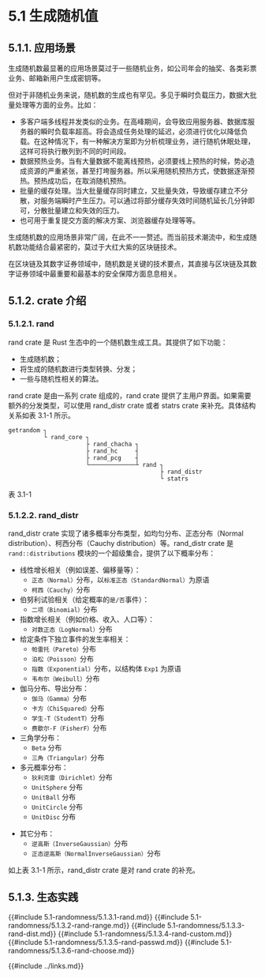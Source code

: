 # 5.1 生成随机值

## 5.1.1. 应用场景

生成随机数最显著的应用场景莫过于一些随机业务，如公司年会的抽奖、各类彩票业务、邮箱新用户生成密钥等。

但对于非随机业务来说，随机数的生成也有罕见。多见于瞬时负载压力，数据大批量处理等方面的业务。比如：

- 多客户端多线程并发类似的业务。在高峰期间，会导致应用服务器、数据库服务器的瞬时负载率超高。将会造成任务处理的延迟，必须进行优化以降低负载。在这种情况下，有一种解决方案即为分析梳理业务，进行随机休眠处理，这样可将执行散列到不同的时间段。
- 数据预热业务。当有大量数据不能离线预热，必须要线上预热的时候，势必造成资源的严重紧张，甚至打垮服务器。所以采用随机预热方式，使数据逐渐预热。预热成功后，在取消随机预热。
- 批量的缓存处理。当大批量缓存同时建立，又批量失效，导致缓存建立不分散，对服务端瞬时产生压力。可以通过将部分缓存失效时间随机延长几分钟即可，分散批量建立和失效的压力。
- 也可用于重复提交方面的解决方案、浏览器缓存处理等等。

生成随机数的应用场景非常广阔，在此不一一赘述。而当前技术潮流中，和生成随机数功能结合最紧密的，莫过于大红大紫的区块链技术。

在区块链及其数字证券领域中，随机数是关键的技术要点，其直接与区块链及其数字证券领域中最重要和最基本的安全保障方面息息相关。

## 5.1.2. crate 介绍

### 5.1.2.1. rand

rand crate 是 Rust 生态中的一个随机数生成工具。其提供了如下功能：

- 生成随机数；
- 将生成的随机数进行类型转换、分发；
- 一些与随机性相关的算法。

rand crate 是由一系列 crate 组成的，rand crate 提供了主用户界面。如果需要额外的分发类型，可以使用 rand_distr crate 或者 statrs crate 来补充。具体结构关系如表 3.1-1 所示。

```
getrandom ┐
          └ rand_core ┐
                      ├ rand_chacha ┐
                      ├ rand_hc     ┤
                      ├ rand_pcg    ┤
                      └─────────────┴ rand ┐
                                           ├ rand_distr
                                           └ statrs
```

表 3.1-1

### 5.1.2.2. rand_distr

rand_distr crate 实现了诸多概率分布类型，如均匀分布、正态分布（Normal distribution）、柯西分布（Cauchy distribution）等。rand_distr crate 是 `rand::distributions` 模块的一个超级集合，提供了以下概率分布：

- 线性增长相关（例如误差、偏移量等）：
  - `正态（Normal）`分布，以`标准正态（StandardNormal）`为原语
  - `柯西（Cauchy）`分布
- 伯努利试验相关（给定概率的`是/否`事件）：
  - `二项（Binomial）`分布
- 指数增长相关（例如价格、收入、人口等）：
  - `对数正态（LogNormal）`分布
- 给定条件下独立事件的发生率相关：
  - `帕雷托（Pareto）`分布
  - `泊松（Poisson）`分布
  - `指数（Exponential）`分布，以结构体 `Exp1` 为原语
  - `韦布尔（Weibull）`分布
- 伽马分布、导出分布：
  - `伽马（Gamma）`分布
  - `卡方（ChiSquared）`分布
  - `学生-T（StudentT）`分布
  - `费歇尔-F（FisherF）`分布
- 三角学分布：
  - `Beta` 分布
  - `三角（Triangular）`分布
- 多元概率分布：
  - `狄利克雷（Dirichlet）`分布
  - `UnitSphere` 分布
  - `UnitBall` 分布
  - `UnitCircle` 分布
  - `UnitDisc` 分布
<!-- - 基于权重的指数样本：
  - `基于权重的别名指数（WeightedAliasIndex）`分布 -->
- 其它分布：
  - `逆高斯（InverseGaussian）`分布
  - `正态逆高斯（NormalInverseGaussian）`分布

如上表 3.1-1 所示，rand_distr crate 是对 rand crate 的补充。

## 5.1.3. 生态实践

{{#include 5.1-randomness/5.1.3.1-rand.md}}
{{#include 5.1-randomness/5.1.3.2-rand-range.md}}
{{#include 5.1-randomness/5.1.3.3-rand-dist.md}}
{{#include 5.1-randomness/5.1.3.4-rand-custom.md}}
{{#include 5.1-randomness/5.1.3.5-rand-passwd.md}}
{{#include 5.1-randomness/5.1.3.6-rand-choose.md}}

{{#include ../links.md}}

